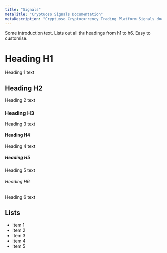 ```yaml
---
title: "Signals"
metaTitle: "Cryptuoso Signals Documentation"
metaDescription: "Cryptuoso Cryptocurrency Trading Platform Signals documentation and FAQ"
---
```


Some introduction text. Lists out all the headings from h1 to h6. Easy to customise.

# Heading H1

Heading 1 text

## Heading H2

Heading 2 text

### Heading H3

Heading 3 text

#### Heading H4

Heading 4 text

##### Heading H5

Heading 5 text

###### Heading H6

Heading 6 text

## Lists

- Item 1
- Item 2
- Item 3
- Item 4
- Item 5
